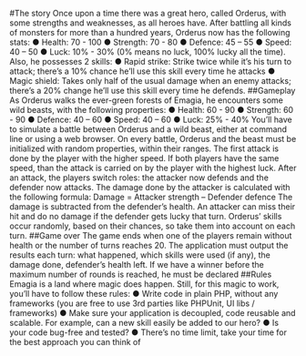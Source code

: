#The story
Once upon a time there was a great hero, called Orderus, with some strengths and weaknesses,
as all heroes have.
After battling all kinds of monsters for more than a hundred years, Orderus now has the
following stats:
● Health: 70 - 100
● Strength: 70 - 80
● Defence: 45 – 55
● Speed: 40 – 50
● Luck: 10% - 30% (0% means no luck, 100% lucky all the time).
Also, he possesses 2 skills:
● Rapid strike: Strike twice while it’s his turn to attack; there’s a 10% chance he’ll use this skill
every time he attacks
● Magic shield: Takes only half of the usual damage when an enemy attacks; there’s a 20%
change he’ll use this skill every time he defends.
##Gameplay
As Orderus walks the ever-green forests of Emagia, he encounters some wild beasts, with the
following properties:
● Health: 60 - 90
● Strength: 60 - 90
● Defence: 40 – 60
● Speed: 40 – 60
● Luck: 25% - 40%
You’ll have to simulate a battle between Orderus and a wild beast, either at command line or
using a web browser. On every battle, Orderus and the beast must be initialized with random
properties, within their ranges.
The first attack is done by the player with the higher speed. If both players have the same speed,
than the attack is carried on by the player with the highest luck. After an attack, the players switch
roles: the attacker now defends and the defender now attacks.
The damage done by the attacker is calculated with the following formula:
Damage = Attacker strength – Defender defence
The damage is subtracted from the defender’s health. An attacker can miss their hit and do no
damage if the defender gets lucky that turn.
Orderus’ skills occur randomly, based on their chances, so take them into account on each turn.
##Game over
The game ends when one of the players remain without health or the number of turns reaches 20.
The application must output the results each turn: what happened, which skills were used (if any),
the damage done, defender’s health left.
If we have a winner before the maximum number of rounds is reached, he must be declared
##Rules
Emagia is a land where magic does happen. Still, for this magic to work, you’ll have to follow these
rules:
● Write code in plain PHP, without any frameworks (you are free to use 3rd parties like
PHPUnit, UI libs / frameworks)
● Make sure your application is decoupled, code reusable and scalable. For example, can a
new skill easily be added to our hero?
● Is your code bug-free and tested?
● There’s no time limit, take your time for the best approach you can think of
